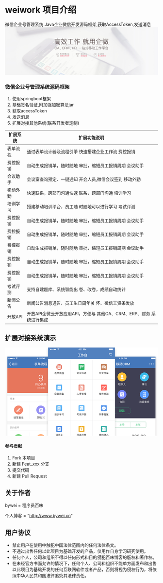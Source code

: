 # weiwork 项目介绍 
微信企业号管理系统 Java企业微信开发源码框架,获取AccessToken,发送消息
![列表](./screenshot/banner.jpg)

### 微信企业号管理系统源码框架

1. 使用springboot框架
2. 基础签名验证,附加强加密算法jar
3. 获取accessToken
4. 发送消息
5. 扩展对接其他系统(联系开发者定制)

| 扩展系统 | 扩展功能说明 |
| ------ | -------------------------------- | 
| 表单流程 | 通过表单设计器及流程引擎  快速搭建企业工作流 费控报销|
| 费控报销 | 自动生成报销单，随时随地  审批，缩短员工报销周期 会议助手| 
| 会议助手 | 会议室查询预定、一键通知  开会人员,微信会议签到 移动外勤 | 
| 移动外勤 | 快速联系，跨部门沟通快速  联系，跨部门沟通 培训学习 | 
| 培训学习 | 搭建移动培训平台，员工随  时随地可以进行学习 考试评测| 
| 费控报销 | 自动生成报销单，随时随地  审批，缩短员工报销周期 会议助手| 
| 费控报销 | 自动生成报销单，随时随地  审批，缩短员工报销周期 会议助手| 
| 费控报销 | 自动生成报销单，随时随地  审批，缩短员工报销周期 会议助手| 
| 费控报销 | 自动生成报销单，随时随地  审批，缩短员工报销周期 会议助手| 
| 费控报销 | 自动生成报销单，随时随地  审批，缩短员工报销周期 会议助手| 
| 考试评测 | 支持自建题库、系统智能出 卷、改卷，成绩自动统计  | 
| 新闻公告 | 新闻公告消息通告、员工生日周年关 怀、微信工资条发放  | 
| 开放API| 开放API企微云开放应用API，方便与 其他OA、CRM、ERP、财务 系统进行集成 | 


## 扩展对接系统演示
![扩展系统](./screenshot/module_img04.png)


#### 参与贡献

1. Fork 本项目
2. 新建 Feat_xxx 分支
3. 提交代码
4. 新建 Pull Request

## 关于作者
bywei = 程序员百味

个人博客 = "http://www.bywei.cn"

## 用户协议
* 禁止用户在使用中触犯中国法律范围内的任何法律条文。
* 不通过出售任何以此项目为基础开发的产品，仅用作自身学习研究使用。
* 任何个人，公司和组织不得以任何形式和目的侵犯百味博客的版权和著作权。
* 在未经官方书面允许的情况下，任何个人、公司和组织不能单方面发布和出售以此项目为基础开发的任何互联网软件或者产品，否则将视为侵权行为，将依照中华人民共和国法律追究其法律责任。